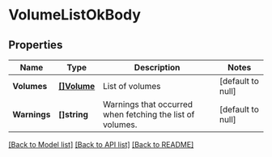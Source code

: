 # VolumeListOkBody

## Properties
Name | Type | Description | Notes
------------ | ------------- | ------------- | -------------
**Volumes** | [**[]Volume**](Volume.md) | List of volumes | [default to null]
**Warnings** | **[]string** | Warnings that occurred when fetching the list of volumes. | [default to null]

[[Back to Model list]](../README.md#documentation-for-models) [[Back to API list]](../README.md#documentation-for-api-endpoints) [[Back to README]](../README.md)


